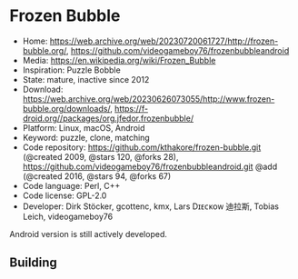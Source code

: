 # Frozen Bubble

- Home: https://web.archive.org/web/20230720061727/http://frozen-bubble.org/, https://github.com/videogameboy76/frozenbubbleandroid
- Media: https://en.wikipedia.org/wiki/Frozen_Bubble
- Inspiration: Puzzle Bobble
- State: mature, inactive since 2012
- Download: https://web.archive.org/web/20230626073055/http://www.frozen-bubble.org/downloads/, https://f-droid.org//packages/org.jfedor.frozenbubble/
- Platform: Linux, macOS, Android
- Keyword: puzzle, clone, matching
- Code repository: https://github.com/kthakore/frozen-bubble.git (@created 2009, @stars 120, @forks 28), https://github.com/videogameboy76/frozenbubbleandroid.git @add (@created 2016, @stars 94, @forks 67)
- Code language: Perl, C++
- Code license: GPL-2.0
- Developer: Dirk Stöcker, gcottenc, kmx, Lars Dɪᴇᴄᴋᴏᴡ 迪拉斯, Tobias Leich, videogameboy76

Android version is still actively developed.

## Building
